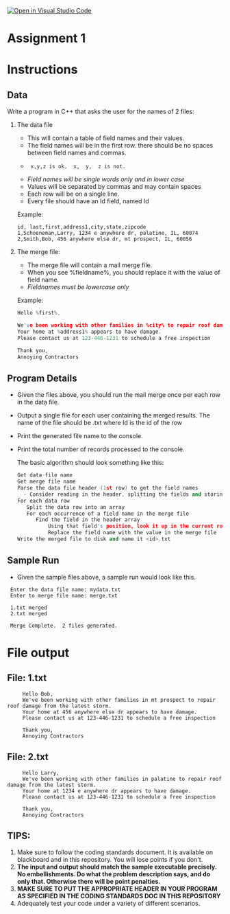 [![Open in Visual Studio Code](https://classroom.github.com/assets/open-in-vscode-718a45dd9cf7e7f842a935f5ebbe5719a5e09af4491e668f4dbf3b35d5cca122.svg)](https://classroom.github.com/online_ide?assignment_repo_id=11298274&assignment_repo_type=AssignmentRepo)
# Assignment 1

# Instructions    

## Data
Write a program in C++ that asks the user for the names of 2 files:
1.  The data file
    * This will contain a table of field names and their values.
    * The field names will be in the first row.  there should be no spaces between field names and commas.
    *      x,y,z is ok.  x,  y,  z is not.
    * *Field names will be single words only and in lower case*
    * Values will be separated by commas and may contain spaces
    * Each row will be on a single line.
    * Every file should have an Id field, named Id
    
    Example:
     ```None
     id, last,first,address1,city,state,zipcode
     1,Schoeneman,Larry, 1234 e anywhere dr, palatine, IL, 60074
     2,Smith,Bob, 456 anywhere else dr, mt prospect, IL, 60056 
     ```   
2.  The merge file:
     * The merge file will contain a mail merge file.  
     * When you see %fieldname%, you should replace it with the value of field name.
     * *Fieldnames must be lowercase only*

     Example:
     ```C++
     Hello %first%,     
     
     We've been working with other families in %city% to repair roof damage from the latest storm.     
     Your home at %address1% appears to have damage.       
     Please contact us at 123-446-1231 to schedule a free inspection
     
     Thank you,
     Annoying Contractors
     ```   


## Program Details
* Given the files above, you should run the mail merge once per each row in the data file.  
* Output a single file for each user containing the merged results.  The name of the file should be <Id>.txt where Id is the id of the row
* Print the generated file name to the console.
* Print the total number of records processed to the console.
  
  The basic algorithm should look something like this:

  ```C++
  Get data file name
  Get merge file name
  Parse the data file header (1st row) to get the field names
    - Consider reading in the header, splitting the fields and storing them in an array    
  For each data row
     Split the data row into an array
     For each occurrence of a field name in the merge file
        Find the field in the header array
            Using that field's position, look it up in the current row
            Replace the field name with the value in the merge file
  Write the merged file to disk and name it <id>.txt
  ```
  
  
 ## Sample Run
* Given the sample files above, a sample run would look like this.
 ```
  Enter the data file name: mydata.txt
  Enter to merge file name: merge.txt
  
  1.txt merged
  2.txt merged
  
  Merge Complete.  2 files generated.
  ```
# File output
  
## File: 1.txt
```
     Hello Bob,     
     We've been working with other families in mt prospect to repair roof damage from the latest storm.     
     Your home at 456 anywhere else dr appears to have damage.       
     Please contact us at 123-446-1231 to schedule a free inspection
     
     Thank you,
     Annoying Contractors
```
  
 ## File: 2.txt
```
     Hello Larry,     
     We've been working with other families in palatine to repair roof damage from the latest storm.     
     Your home at 1234 e anywhere dr appears to have damage.       
     Please contact us at 123-446-1231 to schedule a free inspection
     
     Thank you,
     Annoying Contractors
```

## TIPS:
  1.  Make sure to follow the coding standards document.  It is available on blackboard and in this repository.  You will lose points if you don't.
  2.  **The input and output should match the sample executable precisely.  No embellishments.  Do what the problem description says, and do only that.  Otherwise there will be point penalties.**
  3.  **MAKE SURE TO PUT THE APPROPRIATE HEADER IN YOUR PROGRAM AS SPECIFIED IN THE CODING STANDARDS DOC IN THIS REPOSITORY**
  4.  Adequately test your code under a variety of different scenarios.
